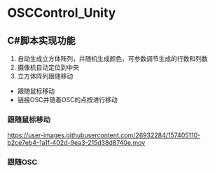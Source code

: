 # OSCControl_Unity

## C#脚本实现功能
1. 自动生成立方体阵列，并随机生成颜色，可参数调节生成的行数和列数
2. 摄像机自动定位到中央
3. 立方体阵列跟随移动
  * 跟随鼠标移动
  * 链接OSC并随着OSC的点按进行移动

### 跟随鼠标移动
https://user-images.githubusercontent.com/26932284/157405110-b2ce7eb4-1a1f-402d-9ea3-215d38d8740e.mov

### 跟随OSC
